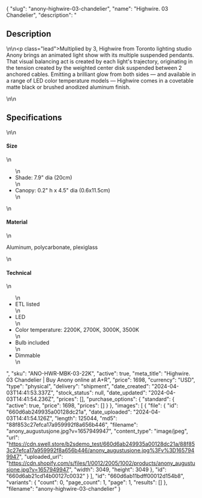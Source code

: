 {
  "slug": "anony-highwire-03-chandelier",
  "name": "Highwire. 03 Chandelier",
  "description": "<h2>Description</h2>\n<!-- split -->\n<p class=\"lead\">Multiplied by 3, Highwire from Toronto lighting studio Anony brings an animated light show with its multiple suspended pendants. That visual balancing act is created by each light's trajectory, originating in the tension created by the weighted center disk suspended between 2 anchored cables. Emitting a brilliant glow from both sides — and available in a range of LED color temperature models — Highwire comes in a covetable matte black or brushed anodized aluminum finish. </p>\n<!-- split -->\n<h2>Specifications</h2>\n<!-- split -->\n<h4>Size</h4>\n<ul>\n<li>Shade: 7.9\" dia (20cm)</li>\n<li>Canopy: 0.2\" h x 4.5\" dia (0.6x11.5cm) </li>\n</ul>\n<h4>Material</h4>\n<p>Aluminum, polycarbonate, plexiglass</p>\n<h4>Technical</h4>\n<ul>\n<li>ETL listed</li>\n<li>LED</li>\n<li>Color temperature: 2200K, 2700K, 3000K, 3500K</li>\n<li>Bulb included</li>\n<li>Dimmable</li>\n</ul>",
  "sku": "ANO-HWR-MBK-03-22K",
  "active": true,
  "meta_title": "Highwire. 03 Chandelier | Buy Anony online at A+R",
  "price": 1698,
  "currency": "USD",
  "type": "physical",
  "delivery": "shipment",
  "date_created": "2024-04-03T14:41:53.337Z",
  "stock_status": null,
  "date_updated": "2024-04-03T14:41:54.236Z",
  "prices": [],
  "purchase_options": {
    "standard": {
      "active": true,
      "price": 1698,
      "prices": []
    }
  },
  "images": [
    {
      "file": {
        "id": "660d6ab249935a00128dc21a",
        "date_uploaded": "2024-04-03T14:41:54.126Z",
        "length": 125044,
        "md5": "88f853c27efca17a959992f8a656b446",
        "filename": "anony_augustusjone.jpg?v=1657949947",
        "content_type": "image/jpeg",
        "url": "https://cdn.swell.store/b2sdemo_test/660d6ab249935a00128dc21a/88f853c27efca17a959992f8a656b446/anony_augustusjone.jpg%3Fv%3D1657949947",
        "uploaded_url": "https://cdn.shopify.com/s/files/1/0012/2005/1002/products/anony_augustusjone.jpg?v=1657949947",
        "width": 3049,
        "height": 3049
      },
      "id": "660d6ab21cd14b00127c0032"
    }
  ],
  "id": "660d6ab11bdff00012d154b8",
  "variants": {
    "count": 0,
    "page_count": 1,
    "page": 1,
    "results": []
  },
  "filename": "anony-highwire-03-chandelier"
}
